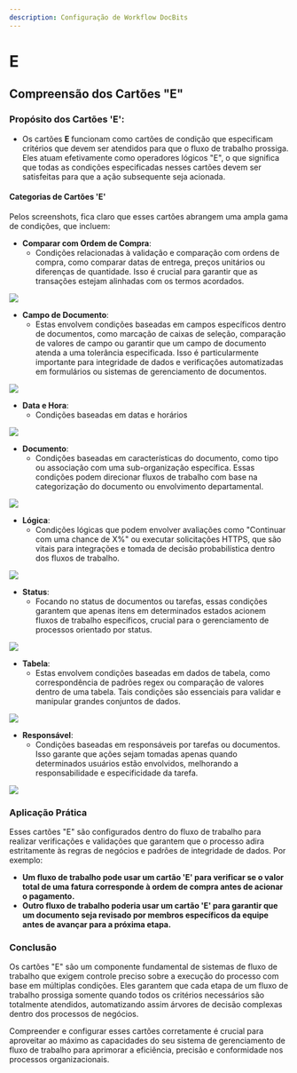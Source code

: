 ```yaml
---
description: Configuração de Workflow DocBits
---
```


# E

## Compreensão dos Cartões "E"

### **Propósito dos Cartões 'E':**

* Os cartões **E** funcionam como cartões de condição que especificam critérios que devem ser atendidos para que o fluxo de trabalho prossiga. Eles atuam efetivamente como operadores lógicos "E", o que significa que todas as condições especificadas nesses cartões devem ser satisfeitas para que a ação subsequente seja acionada.

#### Categorias de Cartões 'E'

Pelos screenshots, fica claro que esses cartões abrangem uma ampla gama de condições, que incluem:

* **Comparar com Ordem de Compra**:
  * Condições relacionadas à validação e comparação com ordens de compra, como comparar datas de entrega, preços unitários ou diferenças de quantidade. Isso é crucial para garantir que as transações estejam alinhadas com os termos acordados.

![](https://docs.docbits.com/~gitbook/image?url=https%3A%2F%2F578966019-files.gitbook.io%2F%7E%2Ffiles%2Fv0%2Fb%2Fgitbook-x-prod.appspot.com%2Fo%2Fspaces%252FT2n2w4uDCJvv7CJ5zrdk%252Fuploads%252FIqol9tcIPWZ5AESqbpIX%252Fimage.png%3Falt%3Dmedia%26token%3Da032c1c7-5a77-44b2-9862-70dfaa20f088\&width=768\&dpr=2\&quality=100\&sign=8e14c0ad\&sv=2)

* **Campo de Documento**:
  * Estas envolvem condições baseadas em campos específicos dentro de documentos, como marcação de caixas de seleção, comparação de valores de campo ou garantir que um campo de documento atenda a uma tolerância especificada. Isso é particularmente importante para integridade de dados e verificações automatizadas em formulários ou sistemas de gerenciamento de documentos.

![](https://docs.docbits.com/~gitbook/image?url=https%3A%2F%2F578966019-files.gitbook.io%2F%7E%2Ffiles%2Fv0%2Fb%2Fgitbook-x-prod.appspot.com%2Fo%2Fspaces%252FT2n2w4uDCJvv7CJ5zrdk%252Fuploads%252F0TjfPAn0p1fPxSK8qzZC%252Fimage.png%3Falt%3Dmedia%26token%3D56ac466b-3c2c-46ac-b008-b0f88afa92b7\&width=768\&dpr=2\&quality=100\&sign=1713916a\&sv=2)

* **Data e Hora**:
  * Condições baseadas em datas e horários

![](https://docs.docbits.com/~gitbook/image?url=https%3A%2F%2F578966019-files.gitbook.io%2F%7E%2Ffiles%2Fv0%2Fb%2Fgitbook-x-prod.appspot.com%2Fo%2Fspaces%252FT2n2w4uDCJvv7CJ5zrdk%252Fuploads%252F7mZIfy1iTb5L5bjnjBOz%252Fimage.png%3Falt%3Dmedia%26token%3Def4e5663-2177-4f3c-bd45-954254afe42e\&width=768\&dpr=2\&quality=100\&sign=e0606e99\&sv=2)

* **Documento**:
  * Condições baseadas em características do documento, como tipo ou associação com uma sub-organização específica. Essas condições podem direcionar fluxos de trabalho com base na categorização do documento ou envolvimento departamental.

![](https://docs.docbits.com/~gitbook/image?url=https%3A%2F%2F578966019-files.gitbook.io%2F%7E%2Ffiles%2Fv0%2Fb%2Fgitbook-x-prod.appspot.com%2Fo%2Fspaces%252FT2n2w4uDCJvv7CJ5zrdk%252Fuploads%252FovCV5fdCPoLIQO9dOxod%252Fimage.png%3Falt%3Dmedia%26token%3D310da7e1-aed0-4dc9-a132-5aa9ebf2d899\&width=768\&dpr=2\&quality=100\&sign=b17542ff\&sv=2)

* **Lógica**:
  * Condições lógicas que podem envolver avaliações como "Continuar com uma chance de X%" ou executar solicitações HTTPS, que são vitais para integrações e tomada de decisão probabilística dentro dos fluxos de trabalho.

![](https://docs.docbits.com/~gitbook/image?url=https%3A%2F%2F578966019-files.gitbook.io%2F%7E%2Ffiles%2Fv0%2Fb%2Fgitbook-x-prod.appspot.com%2Fo%2Fspaces%252FT2n2w4uDCJvv7CJ5zrdk%252Fuploads%252Ft0sflRNKz8L3WMzsCgGe%252Fimage.png%3Falt%3Dmedia%26token%3Dcd24084c-fae7-4206-9654-57a0e43dc8ab\&width=768\&dpr=2\&quality=100\&sign=d100bd30\&sv=2)

* **Status**:
  * Focando no status de documentos ou tarefas, essas condições garantem que apenas itens em determinados estados acionem fluxos de trabalho específicos, crucial para o gerenciamento de processos orientado por status.

![](https://docs.docbits.com/~gitbook/image?url=https%3A%2F%2F578966019-files.gitbook.io%2F%7E%2Ffiles%2Fv0%2Fb%2Fgitbook-x-prod.appspot.com%2Fo%2Fspaces%252FT2n2w4uDCJvv7CJ5zrdk%252Fuploads%252FeJsWfNk4omSDv2A7dVFv%252Fimage.png%3Falt%3Dmedia%26token%3D820f84b8-5513-4fd7-83ea-094c86f1a8e7\&width=768\&dpr=2\&quality=100\&sign=3c55c3ff\&sv=2)

* **Tabela**:
  * Estas envolvem condições baseadas em dados de tabela, como correspondência de padrões regex ou comparação de valores dentro de uma tabela. Tais condições são essenciais para validar e manipular grandes conjuntos de dados.

![](https://docs.docbits.com/~gitbook/image?url=https%3A%2F%2F578966019-files.gitbook.io%2F%7E%2Ffiles%2Fv0%2Fb%2Fgitbook-x-prod.appspot.com%2Fo%2Fspaces%252FT2n2w4uDCJvv7CJ5zrdk%252Fuploads%252FrDgY64F1rbYMHWKOHoRZ%252Fimage.png%3Falt%3Dmedia%26token%3Dbd59d81e-cafc-432e-a406-6b1738f2fc65\&width=768\&dpr=2\&quality=100\&sign=c9116118\&sv=2)

* **Responsável**:
  * Condições baseadas em responsáveis por tarefas ou documentos. Isso garante que ações sejam tomadas apenas quando determinados usuários estão envolvidos, melhorando a responsabilidade e especificidade da tarefa.

![](https://docs.docbits.com/~gitbook/image?url=https%3A%2F%2F578966019-files.gitbook.io%2F%7E%2Ffiles%2Fv0%2Fb%2Fgitbook-x-prod.appspot.com%2Fo%2Fspaces%252FT2n2w4uDCJvv7CJ5zrdk%252Fuploads%252FliwtuhhGhgOtxUmGX8C7%252Fimage.png%3Falt%3Dmedia%26token%3Dec0b4dcb-b90e-463a-92fe-b2d071fe5ff3\&width=768\&dpr=2\&quality=100\&sign=19e90779\&sv=2)

### Aplicação Prática

Esses cartões "E" são configurados dentro do fluxo de trabalho para realizar verificações e validações que garantem que o processo adira estritamente às regras de negócios e padrões de integridade de dados. Por exemplo:

* **Um fluxo de trabalho pode usar um cartão 'E' para verificar se o valor total de uma fatura corresponde à ordem de compra antes de acionar o pagamento.**
* **Outro fluxo de trabalho poderia usar um cartão 'E' para garantir que um documento seja revisado por membros específicos da equipe antes de avançar para a próxima etapa.**

### Conclusão

Os cartões "E" são um componente fundamental de sistemas de fluxo de trabalho que exigem controle preciso sobre a execução do processo com base em múltiplas condições. Eles garantem que cada etapa de um fluxo de trabalho prossiga somente quando todos os critérios necessários são totalmente atendidos, automatizando assim árvores de decisão complexas dentro dos processos de negócios.

Compreender e configurar esses cartões corretamente é crucial para aproveitar ao máximo as capacidades do seu sistema de gerenciamento de fluxo de trabalho para aprimorar a eficiência, precisão e conformidade nos processos organizacionais.
